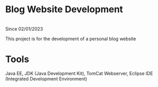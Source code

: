 # Blog Website Development
<br> Since 02/01/2023

This project is for the development of a personal blog website <br>

# Tools
Java EE, JDK (Java Development Kit), TomCat Webserver, Eclipse IDE (Integrated Development Environment)


